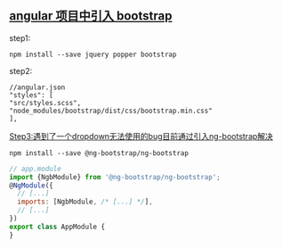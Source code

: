 ## [angular 项目中引入 bootstrap](https://codeburst.io/getting-started-with-angular-7-and-bootstrap-4-styling-6011b206080)
step1:
```
npm install --save jquery popper bootstrap
```
step2:
```
//angular.json
"styles": [
"src/styles.scss",
"node_modules/bootstrap/dist/css/bootstrap.min.css"
],
```
[Step3:遇到了一个dropdown无法使用的bug目前通过引入ng-bootstrap解决](https://www.techiediaries.com/angular-bootstrap-ui/)  
```shell
npm install --save @ng-bootstrap/ng-bootstrap
```
```javascript
// app.module
import {NgbModule} from '@ng-bootstrap/ng-bootstrap';
@NgModule({
  // [...]
  imports: [NgbModule, /* [...] */],
  // [...]
})
export class AppModule {
}
```
